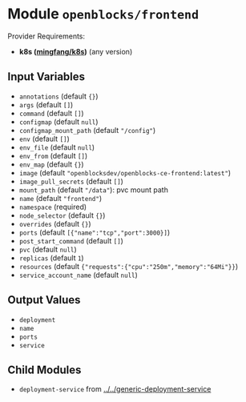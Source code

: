 
# Module `openblocks/frontend`

Provider Requirements:
* **k8s ([mingfang/k8s](https://registry.terraform.io/providers/mingfang/k8s/latest))** (any version)

## Input Variables
* `annotations` (default `{}`)
* `args` (default `[]`)
* `command` (default `[]`)
* `configmap` (default `null`)
* `configmap_mount_path` (default `"/config"`)
* `env` (default `[]`)
* `env_file` (default `null`)
* `env_from` (default `[]`)
* `env_map` (default `{}`)
* `image` (default `"openblocksdev/openblocks-ce-frontend:latest"`)
* `image_pull_secrets` (default `[]`)
* `mount_path` (default `"/data"`): pvc mount path
* `name` (default `"frontend"`)
* `namespace` (required)
* `node_selector` (default `{}`)
* `overrides` (default `{}`)
* `ports` (default `[{"name":"tcp","port":3000}]`)
* `post_start_command` (default `[]`)
* `pvc` (default `null`)
* `replicas` (default `1`)
* `resources` (default `{"requests":{"cpu":"250m","memory":"64Mi"}}`)
* `service_account_name` (default `null`)

## Output Values
* `deployment`
* `name`
* `ports`
* `service`

## Child Modules
* `deployment-service` from [../../generic-deployment-service](../../generic-deployment-service)

